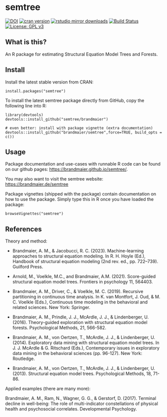 # semtree

[![DOI](https://zenodo.org/badge/DOI/10.5281/zenodo.1116294.svg)](https://doi.org/10.5281/zenodo.1116294)
[![cran
version](http://www.r-pkg.org/badges/version/semtree)](https://cran.r-project.org/package=semtree)
[![rstudio mirror
downloads](http://cranlogs.r-pkg.org/badges/semtree)](https://github.com/r-hub/cranlogs.app)
[![Build
Status](https://travis-ci.com/brandmaier/semtree.svg?branch=master)](https://travis-ci.com/brandmaier/semtree)
[![License: GPL
v3](https://img.shields.io/badge/License-GPLv3-blue.svg)](https://www.gnu.org/licenses/gpl-3.0)

## What is this?

An R package for estimating Structural Equation Model Trees and Forests.

## Install

Install the latest stable version from CRAN:

    install.packages("semtree")

To install the latest semtree package directly from GitHub, copy the
following line into R:

    library(devtools)
    devtools::install_github("semtree/brandmaier")

    # even better: install with package vignette (extra documentation)
    devtools::install_github("brandmaier/semtree",force=TRUE, build_opts = c())

## Usage

Package documentation and use-cases with runnable R code can be found on
our github pages: <https://brandmaier.github.io/semtree/>.

You may also want to visit the semtree website:
<https://brandmaier.de/semtree>

Package vignettes (shipped with the package) contain documentation on
how to use the package. Simply type this in R once you have loaded the
package:

    browseVignettes("semtree")

## References

Theory and method:

-   Brandmaier, A. M., & Jacobucci, R. C. (2023). Machine-learning
    approaches to structural equation modeling. In R. H. Hoyle (Ed.),
    Handbook of structural equation modeling (2nd rev. ed.,
    pp. 722–739). Guilford Press.

-   Arnold, M., Voelkle, M.C., and Brandmaier, A.M. (2021). Score-guided
    structural equation model trees. Frontiers in psychology 11, 564403.

-   Brandmaier, A. M., Driver, C., & Voelkle, M. C. (2019). Recursive
    partitioning in continuous time analysis. In K. van Montfort, J.
    Oud, & M. C. Voelkle (Eds.), Continuous time modeling in the
    behavioral and related sciences. New York: Springer.

-   Brandmaier, A. M., Prindle, J. J., McArdle, J. J., &
    Lindenberger, U. (2016). Theory-guided exploration with structural
    equation model forests. Psychological Methods, 21, 566-582.

-   Brandmaier, A. M., von Oertzen, T., McArdle, J. J., &
    Lindenberger, U. (2014). Exploratory data mining with structural
    equation model trees. In J. J. McArdle & G. Ritschard (Eds.),
    Contemporary issues in exploratory data mining in the behavioral
    sciences (pp. 96-127). New York: Routledge.

-   Brandmaier, A. M., von Oertzen, T., McArdle, J. J., &
    Lindenberger, U. (2013). Structural equation model trees.
    Psychological Methods, 18, 71-86.

Applied examples (there are many more):

Brandmaier, A. M., Ram, N., Wagner, G. G., & Gerstorf, D. (2017).
Terminal decline in well-being: The role of multi-indicator
constellations of physical health and psychosocial correlates.
Developmental Psychology.

